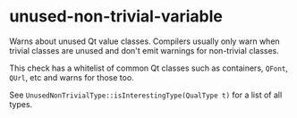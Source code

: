 # unused-non-trivial-variable

 Warns about unused Qt value classes.
 Compilers usually only warn when trivial classes are unused and don't emit warnings for non-trivial classes.

 This check has a whitelist of common Qt classes such as containers, `QFont`, `QUrl`, etc and warns for those too.

 See `UnusedNonTrivialType::isInterestingType(QualType t)` for a list of all types.

